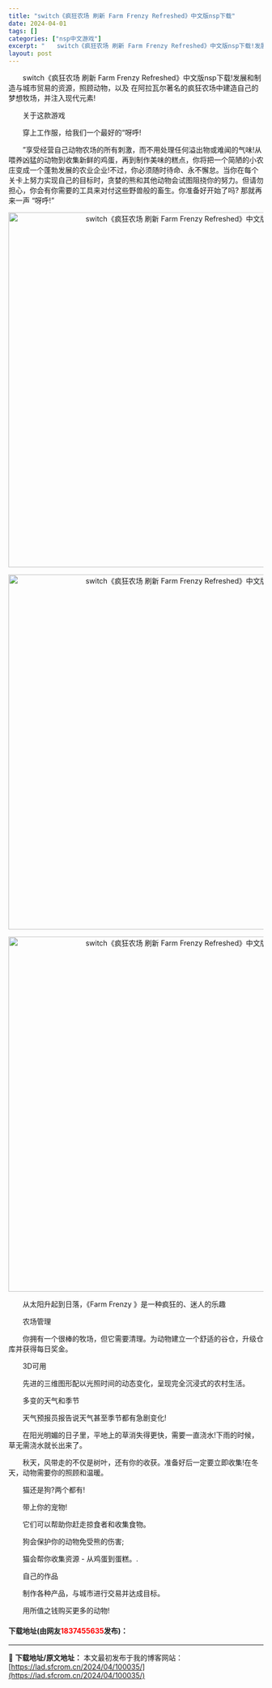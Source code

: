 ```yaml
---
title: "switch《疯狂农场 刷新 Farm Frenzy Refreshed》中文版nsp下载"
date: 2024-04-01
tags: []
categories: ["nsp中文游戏"]
excerpt: "　　switch《疯狂农场 刷新 Farm Frenzy Refreshed》中文版nsp下载!发展和制造与城市贸易的资源，照顾动物，以及 在阿拉瓦尔著名的疯狂农场中建造自己的梦想牧场，并注入现代元素! 　　关于这款游戏 　　穿上工作服，给我们一个最好的&ldquo;呀呼! 　　&rdquo;享受经&hellip;"
layout: post
---
```


 <p>　　switch《疯狂农场 刷新 Farm Frenzy Refreshed》中文版nsp下载!发展和制造与城市贸易的资源，照顾动物，以及 在阿拉瓦尔著名的疯狂农场中建造自己的梦想牧场，并注入现代元素!</p> <p>　　关于这款游戏</p> <p>　　穿上工作服，给我们一个最好的&ldquo;呀呼!</p> <p>　　&rdquo;享受经营自己动物农场的所有刺激，而不用处理任何溢出物或难闻的气味!从喂养凶猛的动物到收集新鲜的鸡蛋，再到制作美味的糕点，你将把一个简陋的小农庄变成一个蓬勃发展的农业企业!不过，你必须随时待命、永不懈怠。当你在每个关卡上努力实现自己的目标时，贪婪的熊和其他动物会试图阻挠你的努力。但请勿担心，你会有你需要的工具来对付这些野兽般的畜生。你准备好开始了吗? 那就再来一声 &ldquo;呀呼!&rdquo;</p> <div> <p align="center"><img align="" border="0" src="https://lad.sfcrom.cn/wp-content/uploads/2024/04/20240331_6609f3248176f.webp" width="700" alt="switch《疯狂农场 刷新 Farm Frenzy Refreshed》中文版nsp下载" /></p> <p align="center"><img align="" border="0" src="https://lad.sfcrom.cn/wp-content/uploads/2024/04/20240331_6609f32504009.webp" width="700" alt="switch《疯狂农场 刷新 Farm Frenzy Refreshed》中文版nsp下载" /></p> <p align="center"><img align="" border="0" src="https://lad.sfcrom.cn/wp-content/uploads/2024/04/20240331_6609f325838c8.webp" width="700" alt="switch《疯狂农场 刷新 Farm Frenzy Refreshed》中文版nsp下载" /></p></div> <p>　　从太阳升起到日落，《Farm Frenzy 》是一种疯狂的、迷人的乐趣</p> <p>　　农场管理</p> <p>　　你拥有一个很棒的牧场，但它需要清理。为动物建立一个舒适的谷仓，升级仓库并获得每日奖金。</p> <p>　　3D可用</p> <p>　　先进的三维图形配以光照时间的动态变化，呈现完全沉浸式的农村生活。</p> <p>　　多变的天气和季节</p> <p>　　天气预报员报告说天气甚至季节都有急剧变化!</p> <p>　　在阳光明媚的日子里，平地上的草消失得更快，需要一直浇水!下雨的时候，草无需浇水就长出来了。</p> <p>　　秋天，风带走的不仅是树叶，还有你的收获。准备好后一定要立即收集!在冬天，动物需要你的照顾和温暖。</p> <p>　　猫还是狗?两个都有!</p> <p>　　带上你的宠物!</p> <p>　　它们可以帮助你赶走掠食者和收集食物。</p> <p>　　狗会保护你的动物免受熊的伤害;</p> <p>　　猫会帮你收集资源 - 从鸡蛋到蛋糕。.</p> <p>　　自己的作品</p> <p>　　制作各种产品，与城市进行交易并达成目标。</p> <p>　　用所值之钱购买更多的动物!</p> <p><h4>下载地址(由网友<font color="red">1837455635</font>发布)：</h4></p> 

---
📖 **下载地址/原文地址：** 本文最初发布于我的博客网站：[https://lad.sfcrom.cn/2024/04/100035/](https://lad.sfcrom.cn/2024/04/100035/)
